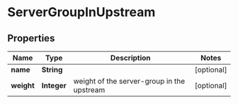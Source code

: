 
# ServerGroupInUpstream

## Properties
Name | Type | Description | Notes
------------ | ------------- | ------------- | -------------
**name** | **String** |  |  [optional]
**weight** | **Integer** | weight of the server-group in the upstream |  [optional]



